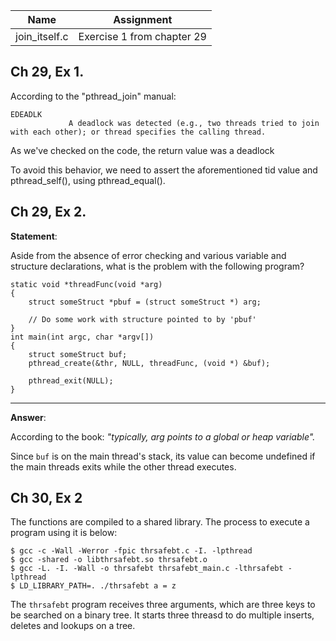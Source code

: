 | Name | Assignment |
| ---- | ---------- |
| join_itself.c | Exercise 1 from chapter 29 |

## Ch 29, Ex 1.

According to the "pthread_join" manual:

```
EDEADLK
             A deadlock was detected (e.g., two threads tried to join with each other); or thread specifies the calling thread.
```

As we've checked on the code, the return value was a deadlock

To avoid this behavior, we need to assert the aforementioned tid value and pthread_self(), using pthread_equal().

## Ch 29, Ex 2.

**Statement**:

Aside from the absence of error checking and various variable and structure declarations, what is the problem with the following program?

```
static void *threadFunc(void *arg)
{
    struct someStruct *pbuf = (struct someStruct *) arg;

    // Do some work with structure pointed to by 'pbuf'
}
int main(int argc, char *argv[])
{
    struct someStruct buf;
    pthread_create(&thr, NULL, threadFunc, (void *) &buf);

    pthread_exit(NULL);
}
```

---

**Answer**:

According to the book: *"typically, arg points to a global or heap variable".*

Since `buf` is on the main thread's stack, its value can become undefined if the main threads exits while the other thread executes.

## Ch 30, Ex 2

The functions are compiled to a shared library. The process to execute a program using it is below:

```
$ gcc -c -Wall -Werror -fpic thrsafebt.c -I. -lpthread
$ gcc -shared -o libthrsafebt.so thrsafebt.o
$ gcc -L. -I. -Wall -o thrsafebt thrsafebt_main.c -lthrsafebt -lpthread
$ LD_LIBRARY_PATH=. ./thrsafebt a = z
```

The `thrsafebt` program receives three arguments, which are three keys to be searched on a binary tree. It starts three threasd to do multiple inserts, deletes and lookups on a tree.
